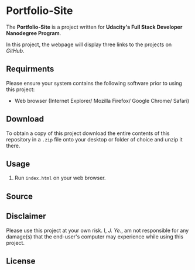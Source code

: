 # Portfolio-Site

The **Portfolio-Site** is a project written for **Udacity's Full Stack Developer Nanodegree Program**. 

In this project, the webpage will display three links to the projects on *GitHub*. 

## Requirments

Please ensure your system contains the following software prior to using this project:

* Web browser (Internet Explorer/ Mozilla Firefox/ Google Chrome/ Safari)

## Download

To obtain a copy of this project download the entire contents of this repository in a `.zip` file onto your desktop or folder of choice and unzip it there.

## Usage

1) Run `index.html` on your web browser.

## Source

## Disclaimer

Please use this project at your own risk. I, _J. Ye._, am not responsible for any damage(s) that the end-user's computer may experience while using this project.

## License
